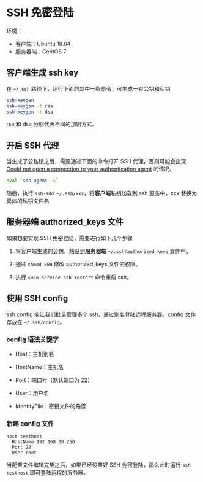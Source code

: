 # SSH 免密登陆

环境：

- 客户端：Ubuntu 18.04
- 服务器端：CentOS 7

## 客户端生成 ssh key

在 `~/.ssh` 路径下，运行下面的其中一条命令，可生成一对公钥和私钥

```bash
ssh-keygen
ssh-keygen -t rsa
ssh-keygen -t dsa
```

rsa 和 dsa 分别代表不同的加密方式。

## 开启 SSH 代理

当生成了公私钥之后，需要通过下面的命令打开 SSH 代理，否则可能会出现 [Could not open a connection to your authentication agent](https://stackoverflow.com/questions/17846529/could-not-open-a-connection-to-your-authentication-agent) 的情况。

```bash
eval `ssh-agent -s`
```

随后，执行 `ssh-add ~/.ssh/xxx`，将**客户端**私钥加载到 ssh 服务中，xxx 替换为具体的私钥文件名

## 服务器端 authorized_keys 文件

如果想要实现 SSH 免密登陆，需要进行如下几个步骤

1. 将客户端生成的公钥，粘贴到**服务器端** `~/.ssh/authorized_keys` 文件中。

2. 通过 `chmod 600` 修改 authorized_keys 文件的权限。

3. 执行 `sudo service ssh restart` 命令重启 ssh。

## 使用 SSH config

ssh config 能让我们批量管理多个 ssh，通过别名登陆远程服务器。config 文件存放在 `~/.ssh/config`。

### config 语法关键字

- Host：主机别名

- HostName：主机名

- Port：端口号（默认端口为 22）

- User：用户名

- IdentityFile：密钥文件的路径

### 新建 config 文件

```plain
host testhost
  HostName 192.168.30.250
  Port 22
  User root
```

当配置文件编辑完毕之后，如果已经设置好 SSH 免密登陆，那么此时运行 `ssh testhost` 即可登陆远程的服务器。
